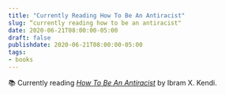 ```yaml
---
title: "Currently Reading How To Be An Antiracist"
slug: “currently reading how to be an antiracist"
date: 2020-06-21T08:00:00-05:00
draft: false
publishdate: 2020-06-21T08:00:00-05:00
tags:
- books
---
```


📚 Currently reading [*How To Be An Antiracist*][1] by Ibram X. Kendi.

[1]: https://www.amazon.com/How-to-Be-an-Antiracist-audiobook/dp/B07TT85KLQ/ref=sr_1_1?crid=3MKMHO9M5W4AE&dchild=1&keywords=how+to+bean+antiracist+by+ibram+x.+kendi&qid=1592099142&sprefix=how+to+be+%2Caps%2C178&sr=8-1
